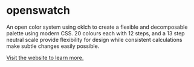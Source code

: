 # openswatch

An open color system using oklch to create a flexible and decomposable palette using modern CSS.
20 colours each with 12 steps, and a 13 step neutral scale provide flexibility for design while
consistent calculations make subtle changes easily possible.

[Visit the website to learn more.](https://keithcirkel.co.uk/openswatch)
